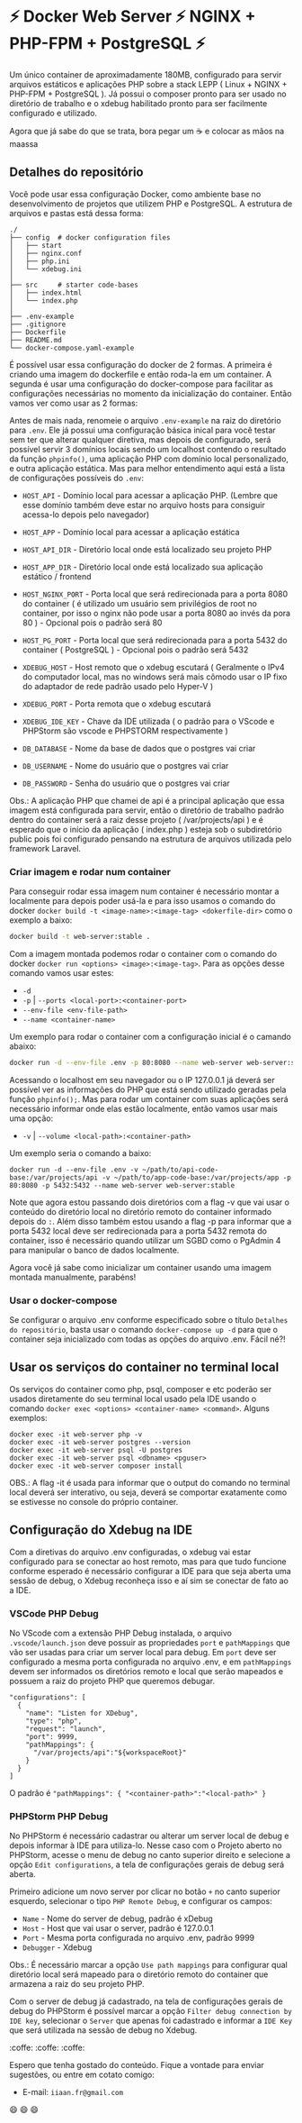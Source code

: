 # :zap: Docker Web Server :zap: NGINX + PHP-FPM + PostgreSQL :zap:

Um único container de aproximadamente 180MB, configurado para servir arquivos estáticos e aplicações PHP sobre a stack LEPP ( Linux + NGINX + PHP-FPM + PostgreSQL ). Já possui o composer pronto para ser usado no diretório de trabalho e o xdebug habilitado pronto para ser facilmente configurado e utilizado.

Agora que já sabe do que se trata, bora pegar um :coffee: e colocar as mãos na maassa

## Detalhes do repositório

Você pode usar essa configuração Docker, como ambiente base no desenvolvimento de projetos que utilizem PHP e PostgreSQL. A estrutura de arquivos e pastas está dessa forma:

```
./
├── config  # docker configuration files
│   ├── start
│   ├── nginx.conf
│   ├── php.ini
│   └── xdebug.ini
│
├── src     # starter code-bases
│   ├── index.html
│   └── index.php
│
├── .env-example
├── .gitignore
├── Dockerfile
├── README.md
└── docker-compose.yaml-example
```

É possível usar essa configuração do docker de 2 formas. A primeira é criando uma imagem do dockerfile e então roda-la em um container. A segunda é usar uma configuração do docker-compose para facilitar as configurações necessárias no momento da inicialização do container. Então vamos ver como usar as 2 formas:

Antes de mais nada, renomeie o arquivo `.env-example` na raiz do diretório para `.env`. Ele já possui uma configuração básica inical para você testar sem ter que alterar qualquer diretiva, mas depois de configurado, será possível servir 3 domínios locais sendo um localhost contendo o resultado da função `phpinfo()`, uma aplicação PHP com domínio local personalizado, e outra aplicação estática. Mas para melhor entendimento aqui está a lista de configurações possíveis do `.env`:

- `HOST_API` - Domínio local para acessar a aplicação PHP. (Lembre que esse domínio também deve estar no arquivo hosts para consiguir acessa-lo depois pelo navegador)

- `HOST_APP` - Domínio local para acessar a aplicação estática

- `HOST_API_DIR` - Diretório local onde está localizado seu projeto PHP

- `HOST_APP_DIR` - Diretório local onde está localizado sua aplicação estático / frontend

- `HOST_NGINX_PORT` - Porta local que será redirecionada para a porta 8080 do container ( é utilizado um usuário sem privilégios de root no container, por isso o nginx não pode usar a porta 8080 ao invés da pora 80 ) - Opcional pois o padrão será 80

- `HOST_PG_PORT` - Porta local que será redirecionada para a porta 5432 do container ( PostgreSQL ) - Opcional pois o padrão será 5432

- `XDEBUG_HOST` - Host remoto que o xdebug escutará ( Geralmente o IPv4 do computador local, mas no windows será mais cômodo usar o IP fixo do adaptador de rede padrão usado pelo Hyper-V )

- `XDEBUG_PORT` - Porta remota que o xdebug escutará

- `XDEBUG_IDE_KEY` - Chave da IDE utilizada ( o padrão para o VScode e PHPStorm são vscode e PHPSTORM respectivamente )

- `DB_DATABASE` - Nome da base de dados que o postgres vai criar

- `DB_USERNAME` - Nome do usuário que o postgres vai criar

- `DB_PASSWORD` - Senha do usuário que o postgres vai criar

Obs.: A aplicação PHP que chamei de api é a principal aplicação que essa imagem está configurada para servir, então o diretório de trabalho padrão dentro do container será a raiz desse projeto ( /var/projects/api ) e é esperado que o início da aplicação ( index.php ) esteja sob o subdiretório public pois foi configurado pensando na estrutura de arquivos utilizada pelo framework Laravel.

### Criar imagem e rodar num container

Para conseguir rodar essa imagem num container é necessário montar a localmente para depois poder usá-la e para isso usamos o comando do docker `docker build -t <image-name>:<image-tag> <dokerfile-dir>` como o exemplo a baixo:

```bash
docker build -t web-server:stable .
```
Com a imagem montada podemos rodar o container com o comando do docker `docker run <options> <image>:<image-tag>`. Para as opções desse comando vamos usar estes:

- `-d`
- `-p` | `--ports <local-port>:<container-port>`
- `--env-file <env-file-path>`
- `--name <container-name>`

Um exemplo para rodar o container com a configuração inicial é o camando abaixo:

```bash
docker run -d --env-file .env -p 80:8080 --name web-server web-server:stable
```

Acessando o localhost em seu navegador ou o IP 127.0.0.1 já deverá ser possível ver as informações do PHP que está sendo utilizado geradas pela função `phpinfo();`. Mas para rodar um container com suas aplicações será necessário informar onde elas estão localmente, então vamos usar mais uma opção:

- `-v` | `--volume <local-path>:<container-path>`

Um exemplo seria o comando a baixo:

```
docker run -d --env-file .env -v ~/path/to/api-code-base:/var/projects/api -v ~/path/to/app-code-base:/var/projects/app -p 80:8080 -p 5432:5432 --name web-server web-server:stable
```

Note que agora estou passando dois diretórios com a flag -v que vai usar o conteúdo do diretório local no diretório remoto do container informado depois do `:`. Além disso também estou usando a flag -p para informar que a porta 5432 local deve ser redirecionada para a porta 5432 remota do container, isso é necessário quando utilizar um SGBD como o PgAdmin 4 para manipular o banco de dados localmente.

Agora você já sabe como inicializar um container usando uma imagem montada manualmente, parabéns!

### Usar o docker-compose

Se configurar o arquivo .env conforme especificado sobre o título `Detalhes do repositório`, basta usar o comando `docker-compose up -d` para que o container seja inicializado com todas as opções do arquivo .env. Fácil né?! 

## Usar os serviços do container no terminal local

Os serviços do container como php, psql, composer e etc poderão ser usados diretamente do seu terminal local usado pela IDE usando o comando `docker exec <options> <container-name> <command>`. Alguns exemplos:

```
docker exec -it web-server php -v
docker exec -it web-server postgres --version
docker exec -it web-server psql -U postgres
docker exec -it web-server psql <dbname> <pguser>
docker exec -it web-server composer install
```
OBS.: A flag -it é usada para informar que o output do comando no terminal local deverá ser interativo, ou seja, deverá se comportar exatamente como se estivesse no console do próprio container.

## Configuração do Xdebug na IDE

Com a diretivas do arquivo .env configuradas, o xdebug vai estar configurado para se conectar ao host remoto, mas para que tudo funcione conforme esperado é necessário configurar a IDE para que seja aberta uma sessão de debug, o Xdebug reconheça isso e aí sim se conectar de fato ao a IDE.

### VSCode PHP Debug

No VScode com a extensão PHP Debug instalada, o arquivo `.vscode/launch.json` deve possuir as propriedades `port` e `pathMappings` que vão ser usadas para criar um server local para debug. Em `port` deve ser configurado a mesma porta configurada no arquivo .env, e em `pathMappings` devem ser informados os diretórios  remoto e local que serão mapeados e possuem a raiz do projeto PHP que queremos debugar.

```
"configurations": [
  {
    "name": "Listen for XDebug",
    "type": "php",
    "request": "launch",
    "port": 9999,
    "pathMappings": {
      "/var/projects/api":"${workspaceRoot}"
    }
  }
]
```
O padrão é `"pathMappings": { "<container-path>":"<local-path>" }`

### PHPStorm PHP Debug

No PHPStorm é necessário cadastrar ou alterar um server local de debug e depois informar à IDE para utiliza-lo. Nesse caso com o Projeto aberto no PHPStorm, acesse o menu de debug no canto superior direito e selecione a opção `Edit configurations`, a tela de configurações gerais de debug será aberta.

Primeiro adicione um novo server por clicar no botão `+` no canto superior esquerdo, selecionar o tipo `PHP Remote Debug`, e configurar os campos:
- `Name` - Nome do server de debug, padrão é xDebug
- `Host` - Host que vai usar o server, padrão é 127.0.0.1
- `Port` - Mesma porta configurada no arquivo .env, padrão 9999
- `Debugger` - Xdebug

Obs.: É necessário marcar a opção `Use path mappings` para configurar qual diretório local será mapeado para o diretório remoto do container que armazena a raiz do seu projeto PHP.

Com o server de debug já cadastrado, na tela de configurações gerais de debug do PHPStorm é possível marcar a opção `Filter debug connection by IDE key`, selecionar o `Server` que apenas foi cadastrado e informar a `IDE Key` que será utilizada na sessão de debug no Xdebug.

:coffe: :coffe: :coffe: 

Espero que tenha gostado do conteúdo. Fique a vontade para enviar sugestões, ou entre em cotato comigo:

- E-mail: `iiaan.fr@gmail.com`

:smile: :smile: :smile: